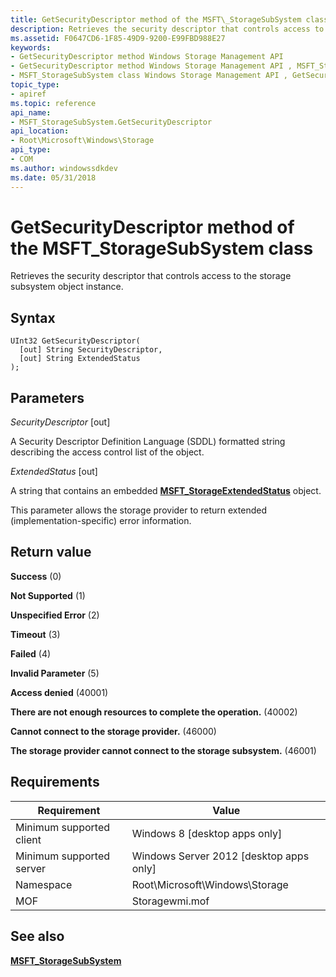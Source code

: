```yaml
---
title: GetSecurityDescriptor method of the MSFT\_StorageSubSystem class
description: Retrieves the security descriptor that controls access to the storage subsystem object instance.
ms.assetid: F0647CD6-1F85-49D9-9200-E99FBD988E27
keywords:
- GetSecurityDescriptor method Windows Storage Management API
- GetSecurityDescriptor method Windows Storage Management API , MSFT_StorageSubSystem class
- MSFT_StorageSubSystem class Windows Storage Management API , GetSecurityDescriptor method
topic_type:
- apiref
ms.topic: reference
api_name:
- MSFT_StorageSubSystem.GetSecurityDescriptor
api_location:
- Root\Microsoft\Windows\Storage
api_type:
- COM
ms.author: windowssdkdev
ms.date: 05/31/2018
---
```


# GetSecurityDescriptor method of the MSFT\_StorageSubSystem class

Retrieves the security descriptor that controls access to the storage subsystem object instance.

## Syntax


```mof
UInt32 GetSecurityDescriptor(
  [out] String SecurityDescriptor,
  [out] String ExtendedStatus
);
```



## Parameters

 

*SecurityDescriptor* \[out\]
 

A Security Descriptor Definition Language (SDDL) formatted string describing the access control list of the object.

 

*ExtendedStatus* \[out\]
 

A string that contains an embedded [**MSFT\_StorageExtendedStatus**](msft-storageextendedstatus.md) object.

This parameter allows the storage provider to return extended (implementation-specific) error information.

 

## Return value

 

**Success** (0)
 

**Not Supported** (1)
 

**Unspecified Error** (2)
 

**Timeout** (3)
 

**Failed** (4)
 

**Invalid Parameter** (5)
 

**Access denied** (40001)
 

**There are not enough resources to complete the operation.** (40002)
 

**Cannot connect to the storage provider.** (46000)
 

**The storage provider cannot connect to the storage subsystem.** (46001)
 

## Requirements



| Requirement | Value |
|-------------------------------------|-------------------------------------------------------------------------------------------|
| Minimum supported client | Windows 8 \[desktop apps only\]                                                |
| Minimum supported server | Windows Server 2012 \[desktop apps only\]                                      |
| Namespace                | Root\\Microsoft\\Windows\\Storage                                              |
| MOF                      |  Storagewmi.mof  |



## See also

 

[**MSFT\_StorageSubSystem**](msft-storagesubsystem.md)
 

 

 





